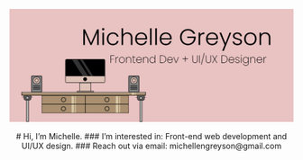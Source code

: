![image](https://github.com/michellengreyson/michellengreyson/blob/main/banner-img.png?raw=true)

<div align="center"> 
  # Hi, I’m Michelle.
  ### I’m interested in: Front-end web development and UI/UX design.
  ### Reach out via email: michellengreyson@gmail.com
</div>

<!---
michellengreyson/michellengreyson is a ✨ special ✨ repository because its `README.md` (this file) appears on your GitHub profile.
You can click the Preview link to take a look at your changes.
--->
